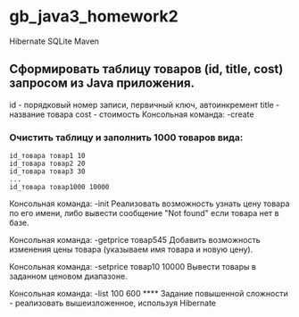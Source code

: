 # gb_java3_homework2
Hibernate SQLite Maven

## Сформировать таблицу товаров (id, title, cost) запросом из Java приложения.

id - порядковый номер записи, первичный ключ, автоинкремент
title - название товара
cost - стоимость
Консольная команда: -create

### Oчистить таблицу и заполнить 1000 товаров вида:
```
id_товара товар1 10
id_товара товар2 20
id_товара товар3 30
...
id_товара товар1000 10000
```
Консольная команда: -init
Реализовать возможность узнать цену товара по его имени, либо вывести сообщение "Not found" если товара нет в базе.

Консольная команда: -getprice товар545
Добавить возможность изменения цены товара (указываем имя товара и новую цену).

Консольная команда: -setprice товар10 10000
Вывести товары в заданном ценовом диапазоне.

Консольная команда: -list 100 600
**** Задание повышенной сложности - реализовать вышеизложенное, используя Hibernate
